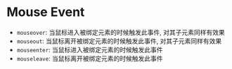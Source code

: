 # Mouse Event

- `mouseover`: 当鼠标进入被绑定元素的时候触发此事件, 对其子元素同样有效果
- `mouseout`: 当鼠标离开被绑定元素的时候触发此事件, 对其子元素同样有效果
- `mouseenter`: 当鼠标进入被绑定元素的时候触发此事件
- `mouseleave`: 当鼠标离开被绑定元素的时候触发此事件
